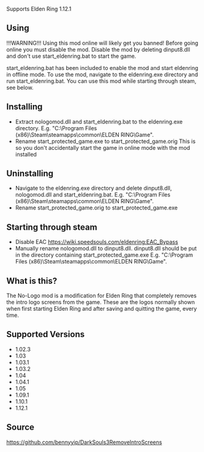Supports Elden Ring 1.12.1
## Using

!!!WARNING!!! Using this mod online will likely get you banned! Before going online you must disable the mod. Disable the mod by deleting dinput8.dll and don't use start_eldenring.bat to start the game.

start_eldenring.bat has been included to enable the mod and start eldenring in offline mode.
To use the mod, navigate to the eldenring.exe directory and run start_eldenring.bat.
You can use this mod while starting through steam, see below.

## Installing
 * Extract nologomod.dll and start_eldenring.bat to the eldenring.exe directory.
   E.g. "C:\Program Files (x86)\Steam\steamapps\common\ELDEN RING\Game".
 * Rename start_protected_game.exe to start_protected_game.orig
   This is so you don't accidentally start the game in online mode with the mod installed

## Uninstalling
 * Navigate to the eldenring.exe directory and delete dinput8.dll, nologomod.dll and start_eldenring.bat.
   E.g. "C:\Program Files (x86)\Steam\steamapps\common\ELDEN RING\Game".
 * Rename start_protected_game.orig to start_protected_game.exe

## Starting through steam
 * Disable EAC https://wiki.speedsouls.com/eldenring:EAC_Bypass
 * Manually rename nologomod.dll to dinput8.dll. dinput8.dll should be put in the directory containing start_protected_game.exe
   E.g. "C:\Program Files (x86)\Steam\steamapps\common\ELDEN RING\Game".

## What is this?
The No-Logo mod is a modification for Elden Ring that completely removes the intro logo screens from the game.
These are the logos normally shown when first starting Elden Ring and after saving and quitting the game, every time.

## Supported Versions
- 1.02.3
- 1.03
- 1.03.1
- 1.03.2
- 1.04
- 1.04.1
- 1.05
- 1.09.1
- 1.10.1
- 1.12.1

## Source
https://github.com/bennyyip/DarkSouls3RemoveIntroScreens
